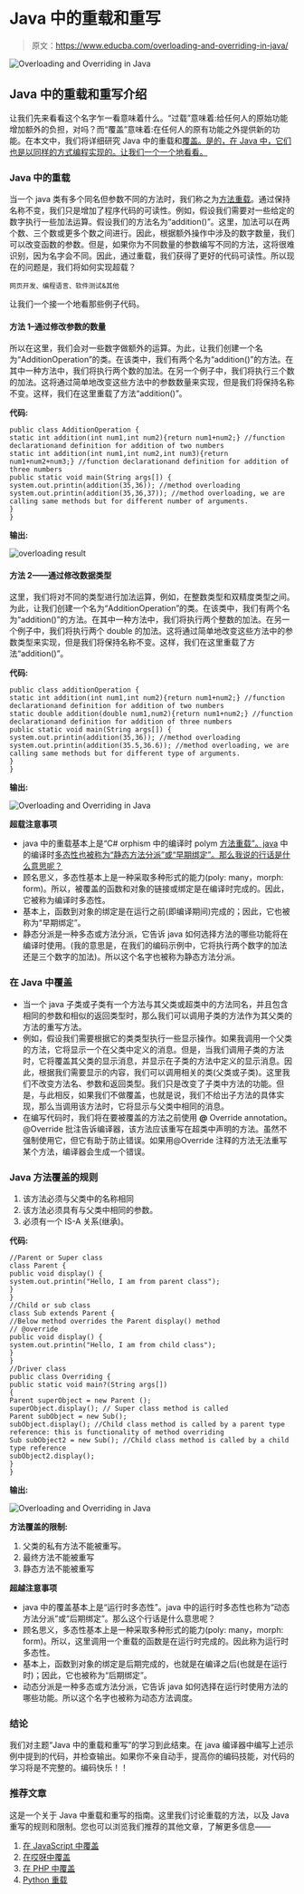 # Java 中的重载和重写

> 原文：<https://www.educba.com/overloading-and-overriding-in-java/>

![Overloading and Overriding in Java](img/167b9aa133be6996509eb59c7b10957e.png)



## Java 中的重载和重写介绍

让我们先来看看这个名字乍一看意味着什么。“过载”意味着:给任何人的原始功能增加额外的负担，对吗？而“覆盖”意味着:在任何人的原有功能之外提供新的功能。在本文中，我们将详细研究 Java 中的重载和[覆盖。是的，在 Java 中，它们也是以同样的方式编程实现的。让我们一个一个地看看。](https://www.educba.com/overriding-in-java/)

### Java 中的重载

当一个 java 类有多个同名但参数不同的方法时，我们称之为[方法重载](https://www.educba.com/method-overloading-in-python/)。通过保持名称不变，我们只是增加了程序代码的可读性。例如，假设我们需要对一些给定的数字执行一些加法运算。假设我们的方法名为“addition()”。这里，加法可以在两个数、三个数或更多个数之间进行。因此，根据额外操作中涉及的数字数量，我们可以改变函数的参数。但是，如果你为不同数量的参数编写不同的方法，这将很难识别，因为名字会不同。因此，通过重载，我们获得了更好的代码可读性。所以现在的问题是，我们将如何实现超载？

<small>网页开发、编程语言、软件测试&其他</small>

让我们一个接一个地看那些例子代码。

#### 方法 1–通过修改参数的数量

所以在这里，我们会对一些数字做额外的运算。为此，让我们创建一个名为“AdditionOperation”的类。在该类中，我们有两个名为“addition()”的方法。在其中一种方法中，我们将执行两个数的加法。在另一个例子中，我们将执行三个数的加法。这将通过简单地改变这些方法中的参数数量来实现，但是我们将保持名称不变。这样，我们在这里重载了方法“addition()”。

**代码:**

```
public class AdditionOperation {
static int addition(int num1,int num2){return num1+num2;} //function declarationand definition for addition of two numbers
static int addition(int num1,int num2,int num3){return num1+num2+num3;} //function declarationand definition for addition of three numbers
public static void main(String args[]) {
system.out.printin(addition(35,36)); //method overloading
system.out.printin(addition(35,36,37)); //method overloading, we are calling same methods but for different number of arguments.
}
}
```

**输出:**

![overloading result](img/b94aa2f94e70bb84a565fc08e83a75a9.png)



#### 方法 2——通过修改数据类型

这里，我们将对不同的类型进行加法运算，例如，在整数类型和双精度类型之间。为此，让我们创建一个名为“AdditionOperation”的类。在该类中，我们有两个名为“addition()”的方法。在其中一种方法中，我们将执行两个整数的加法。在另一个例子中，我们将执行两个 double 的加法。这将通过简单地改变这些方法中的参数类型来实现，但是我们将保持名称不变。这样，我们在这里重载了方法“addition()”。

**代码:**

```
public class additionOperation {
static int addition(int num1,int num2){return num1+num2;} //function declarationand definition for addition of two numbers
static double addition(double num1,num2){return num1+num2;} //function declarationand definition for addition of three numbers
public static void main(String args[]) {
system.out.printin(addition(35,36)); //method overloading
system.out.printin(addition(35.5,36.6)); //method overloading, we are calling same methods but for different type of arguments.
}
}
```

**输出:**

![Overloading and Overriding in Java](img/084f9fe734e9733abe9bc7fdcba2876c.png)



**超载注意事项**

*   java 中的重载基本上是“C# orphism 中的编译时 polym [方法重载”。java](https://www.educba.com/method-overloading-in-c-sharp/) 中的编译时[多态性也被称为“静态方法分派”或“早期绑定”。那么我说的行话是什么意思呢？](https://www.educba.com/polymorphism-in-java/)
*   顾名思义，多态性基本上是一种采取多种形式的能力(poly: many，morph: form)。所以，被覆盖的函数和对象的链接或绑定是在编译时完成的。因此，它被称为编译时多态性。
*   基本上，函数到对象的绑定是在运行之前(即编译期间)完成的；因此，它也被称为“早期绑定”。
*   静态分派是一种多态或方法分派，它告诉 java 如何选择方法的哪些功能将在编译时使用。(我的意思是，在我们的编码示例中，它将执行两个数字的加法还是三个数字的加法)。所以这个名字也被称为静态方法分派。

### 在 Java 中覆盖

*   当一个 java 子类或子类有一个方法与其父类或超类中的方法同名，并且包含相同的参数和相似的返回类型时，那么我们可以调用子类的方法作为其父类的方法的重写方法。
*   例如，假设我们需要根据它的类类型执行一些显示操作。如果我调用一个父类的方法，它将显示一个在父类中定义的消息。但是，当我们调用子类的方法时，它将覆盖其父类的显示消息，并显示在子类的方法中定义的显示消息。因此，根据我们需要显示的内容，我们可以调用相关的类(父类或子类)。这里我们不改变方法名、参数和返回类型。我们只是改变了子类中方法的功能。但是，与此相反，如果我们不做覆盖，也就是说，我们不给出子方法的具体实现，那么当调用该方法时，它将显示与父类中相同的消息。
*   在编写代码时，我们将在要被覆盖的方法之前使用 **@** Override annotation。@Override 批注告诉编译器，该方法应该重写在超类中声明的方法。虽然不强制使用它，但它有助于防止错误。如果用@Override 注释的方法无法重写某个方法，编译器会生成一个错误。

### Java 方法覆盖的规则

1.  该方法必须与父类中的名称相同
2.  该方法必须具有与父类中相同的参数。
3.  必须有一个 IS-A 关系(继承)。

**代码:**

```
//Parent or Super class
class Parent {
public void display() {
system.out.printin("Hello, I am from parent class");
}
}
//Child or sub class
class Sub extends Parent {
//Below method overrides the Parent display() method
// @override
public void display() {
system.out.printin("Hello, I am from child class");
}
}
//Driver class
public class Overriding {
public static void main?(String args[])
{
Parent superObject = new Parent ();
superObject.display(); // Super class method is called
Parent subObject = new Sub();
subObject.display(); //Child class method is called by a parent type reference: this is functionality of method overriding
Sub subObject2 = new Sub(); //Child class method is called by a child type reference
subObject2.display();
}
}
```

**输出:**

![Overloading and Overriding in Java](img/3b78989717ff15432d25920304e2d1d4.png)



**方法覆盖的限制:**

1.  父类的私有方法不能被重写。
2.  最终方法不能被重写
3.  静态方法不能被重写

**超越注意事项**

*   java 中的覆盖基本上是“运行时多态性”。java 中的运行时多态性也称为“动态方法分派”或“后期绑定”。那么这个行话是什么意思呢？
*   顾名思义，多态性基本上是一种采取多种形式的能力(poly: many，morph: form)。所以，这里调用一个重载的函数是在运行时完成的。因此称为运行时多态性。
*   基本上，函数到对象的绑定是后期完成的，也就是在编译之后(也就是在运行时)；因此，它也被称为“后期绑定”。
*   动态分派是一种多态或方法分派，它告诉 java 如何选择在运行时使用方法的哪些功能。所以这个名字也被称为动态方法调度。

### 结论

我们对主题“Java 中的重载和重写”的学习到此结束。在 java 编译器中编写上述示例中提到的代码，并检查输出。如果你不亲自动手，提高你的编码技能，对代码的学习将是不完整的。编码快乐！！

### 推荐文章

这是一个关于 Java 中重载和重写的指南。这里我们讨论重载的方法，以及 Java 重写的规则和限制。您也可以浏览我们推荐的其他文章，了解更多信息——

1.  [在 JavaScript 中覆盖](https://www.educba.com/overriding-in-javascript/)
2.  [在哎呀中覆盖](https://www.educba.com/overriding-in-oops/)
3.  [在 PHP 中覆盖](https://www.educba.com/overriding-in-php/)
4.  [Python 重载](https://www.educba.com/python-overloading/)





